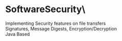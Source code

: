 # SoftwareSecurity\
Implementing Security features on file transfers\
Signatures, Message Digests, Encryption/Decryption\
Java Based
